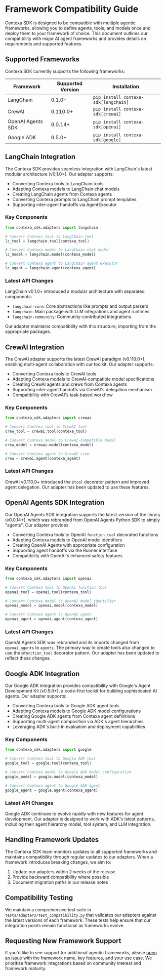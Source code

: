 # Framework Compatibility Guide

Contexa SDK is designed to be compatible with multiple agentic frameworks, allowing you to define agents, tools, and models once and deploy them to your framework of choice. This document outlines our compatibility with major AI agent frameworks and provides details on requirements and supported features.

## Supported Frameworks

Contexa SDK currently supports the following frameworks:

| Framework | Supported Version | Installation |
|-----------|-------------------|-------------|
| LangChain | 0.1.0+ | `pip install contexa-sdk[langchain]` |
| CrewAI | 0.110.0+ | `pip install contexa-sdk[crewai]` |
| OpenAI Agents SDK | 0.0.14+ | `pip install contexa-sdk[openai]` |
| Google ADK | 0.5.0+ | `pip install contexa-sdk[google]` |

## LangChain Integration

The Contexa SDK provides seamless integration with LangChain's latest modular architecture (v0.1.0+). Our adapter supports:

- Converting Contexa tools to LangChain tools
- Adapting Contexa models to LangChain chat models
- Creating LangChain agents from Contexa agents
- Converting Contexa prompts to LangChain prompt templates
- Supporting inter-agent handoffs via AgentExecutor

### Key Components

```python
from contexa_sdk.adapters import langchain

# Convert Contexa tool to LangChain tool
lc_tool = langchain.tool(contexa_tool)

# Convert Contexa model to LangChain chat model
lc_model = langchain.model(contexa_model)

# Convert Contexa agent to LangChain agent executor
lc_agent = langchain.agent(contexa_agent)
```

### Latest API Changes

LangChain v0.1.0+ introduced a modular architecture with separated components:
- `langchain-core`: Core abstractions like prompts and output parsers
- `langchain`: Main package with LLM integrations and agent runtimes
- `langchain-community`: Community-contributed integrations

Our adapter maintains compatibility with this structure, importing from the appropriate packages.

## CrewAI Integration

The CrewAI adapter supports the latest CrewAI paradigm (v0.110.0+), enabling multi-agent collaboration with our toolkit. Our adapter supports:

- Converting Contexa tools to CrewAI tools
- Adapting Contexa models to CrewAI-compatible model specifications
- Creating CrewAI agents and crews from Contexa agents
- Supporting inter-agent handoffs via CrewAI's delegation mechanism
- Compatibility with CrewAI's task-based workflow

### Key Components

```python
from contexa_sdk.adapters import crewai

# Convert Contexa tool to CrewAI tool
crew_tool = crewai.tool(contexa_tool)

# Convert Contexa model to CrewAI-compatible model
crew_model = crewai.model(contexa_model)

# Convert Contexa agent to CrewAI crew
crew = crewai.agent(contexa_agent)
```

### Latest API Changes

CrewAI v0.110.0+ introduced the `@tool` decorator pattern and improved agent delegation. Our adapter has been updated to use these features.

## OpenAI Agents SDK Integration

Our OpenAI Agents SDK integration supports the latest version of the library (v0.0.14+), which was rebranded from OpenAI Agents Python SDK to simply "agents". Our adapter provides:

- Converting Contexa tools to OpenAI `function_tool` decorated functions
- Adapting Contexa models to OpenAI model identifiers
- Creating OpenAI Agents with appropriate configuration
- Supporting agent handoffs via the Runner interface
- Compatibility with OpenAI's enhanced safety features

### Key Components

```python
from contexa_sdk.adapters import openai

# Convert Contexa tool to OpenAI function tool
openai_tool = openai.tool(contexa_tool)

# Convert Contexa model to OpenAI model identifier
openai_model = openai.model(contexa_model)

# Convert Contexa agent to OpenAI agent
openai_agent = openai.agent(contexa_agent)
```

### Latest API Changes

OpenAI Agents SDK was rebranded and its imports changed from `openai_agents` to `agents`. The primary way to create tools also changed to use the `@function_tool` decorator pattern. Our adapter has been updated to reflect these changes.

## Google ADK Integration

Our Google ADK integration provides compatibility with Google's Agent Development Kit (v0.5.0+), a code-first toolkit for building sophisticated AI agents. Our adapter supports:

- Converting Contexa tools to Google ADK agent tools
- Adapting Contexa models to Google ADK model configurations
- Creating Google ADK agents from Contexa agent definitions
- Supporting multi-agent composition via ADK's agent hierarchies
- Leveraging ADK's built-in evaluation and deployment capabilities

### Key Components

```python
from contexa_sdk.adapters import google

# Convert Contexa tool to Google ADK tool
google_tool = google.tool(contexa_tool)

# Convert Contexa model to Google ADK model configuration
google_model = google.model(contexa_model)

# Convert Contexa agent to Google ADK agent
google_agent = google.agent(contexa_agent)
```

### Latest API Changes

Google ADK continues to evolve rapidly with new features for agent development. Our adapter is designed to work with ADK's latest patterns, including their agent hierarchy model, tool system, and LLM integration.

## Handling Framework Updates

The Contexa SDK team monitors updates to all supported frameworks and maintains compatibility through regular updates to our adapters. When a framework introduces breaking changes, we aim to:

1. Update our adapters within 2 weeks of the release
2. Provide backward compatibility where possible
3. Document migration paths in our release notes

## Compatibility Testing

We maintain a comprehensive test suite in `tests/adapters/test_compatibility.py` that validates our adapters against the latest versions of each framework. These tests help ensure that our integration points remain functional as frameworks evolve.

## Requesting New Framework Support

If you'd like to see support for additional agentic frameworks, please [open an issue](https://github.com/your-repo/contexa-sdk/issues/new) with the framework name, key features, and your use case. We prioritize framework integrations based on community interest and framework maturity. 